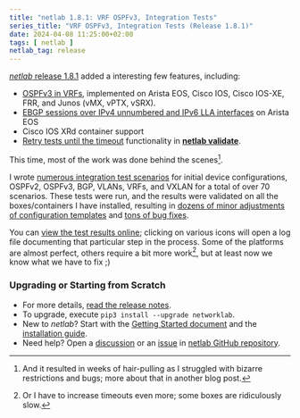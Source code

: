```yaml
---
title: "netlab 1.8.1: VRF OSPFv3, Integration Tests"
series_title: "VRF OSPFv3, Integration Tests (Release 1.8.1)"
date: 2024-04-08 11:25:00+02:00
tags: [ netlab ]
netlab_tag: release
---
```

[_netlab_ release 1.8.1](https://netlab.tools/release/1.8/#release-1-8-1) added a interesting few features, including:

- [OSPFv3 in VRFs](https://netlab.tools/module/vrf/#module-vrf-platform-routing-support), implemented on Arista EOS, Cisco IOS, Cisco IOS-XE, FRR, and Junos (vMX, vPTX, vSRX).
- [EBGP sessions over IPv4 unnumbered and IPv6 LLA interfaces](https://netlab.tools/module/bgp/#bgp-platform) on Arista EOS
- Cisco IOS XRd container support  
- [Retry tests until the timeout](https://netlab.tools/topology/validate/#validate-retry) functionality in **[netlab validate](https://netlab.tools/netlab/validate/#netlab-validate)**.

This time, most of the work was done behind the scenes[^BDS].

[^BDS]: And it resulted in weeks of hair-pulling as I struggled with bizarre restrictions and bugs; more about that in another blog post.
<!--more-->
I wrote [numerous integration test scenarios](https://github.com/ipspace/netlab/tree/dev/tests/integration) for initial device configurations, OSPFv2, OSPFv3, BGP, VLANs, VRFs, and VXLAN for a total of over 70 scenarios. These tests were run, and the results were validated on all the boxes/containers I have installed, resulting in [dozens of minor adjustments of configuration templates](https://netlab.tools/release/1.8/#release-1-8-1) and [tons of bug fixes](https://netlab.tools/release/1.8/#bug-fixes-in-release-1-8-1).

You can [view the test results online](https://netlab-cicd.pages.dev/); clicking on various icons will open a log file documenting that particular step in the process. Some of the platforms are almost perfect, others require a bit more work[^TM], but at least now we know what we have to fix ;)

[^TM]: Or I have to increase timeouts even more; some boxes are ridiculously slow.

### Upgrading or Starting from Scratch

* For more details, [read the release notes](https://netlab.tools/release/1.8/#release-1-8-1).
* To upgrade, execute `pip3 install --upgrade networklab`.
* New to *netlab*? Start with the [Getting Started document](https://netlab.tools/tutorials/) and the [installation guide](https://netlab.tools/install/).
* Need help? Open a [discussion](https://github.com/ipspace/netlab/discussions) or an [issue](https://github.com/ipspace/netlab/issues) in [netlab GitHub repository](https://github.com/ipspace/netlab).
